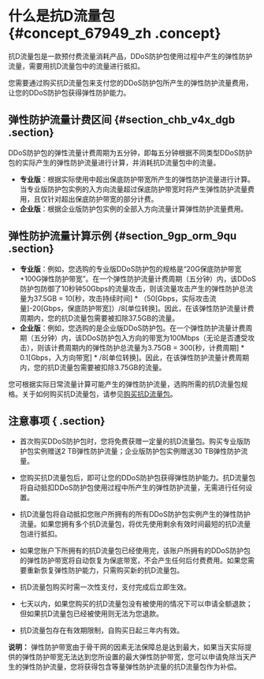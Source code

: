 # 什么是抗D流量包 {#concept_67949_zh .concept}

抗D流量包是一款预付费流量消耗产品，DDoS防护包使用过程中产生的弹性防护流量，需要用抗D流量包中的流量进行抵扣。

您需要通过购买抗D流量包来支付您的DDoS防护包所产生的弹性防护流量费用，让您的DDoS防护包获得弹性防护能力。

## 弹性防护流量计费区间 {#section_chb_v4x_dgb .section}

DDoS防护包的弹性流量计费周期为五分钟，即每五分钟根据不同类型DDoS防护包的实际产生的弹性防护流量进行计算，并消耗抗D流量包中的流量。

-   **专业版**：根据实际使用中超出保底防护带宽所产生的弹性防护流量进行计算。当专业版防护包实例的入方向流量超过保底防护带宽时将产生弹性防护流量费用，且仅针对超出保底防护带宽的部分计费。
-   **企业版**：根据企业版防护包实例的全部入方向流量计算弹性防护流量费用。

## 弹性防护流量计算示例 {#section_9gp_orm_9qu .section}

-   **专业版**：例如，您选购的专业版DDoS防护包的规格是“20G保底防护带宽+100G弹性防护带宽”。在一个弹性防护流量计费周期（五分钟）内，该DDoS防护包防御了10秒钟50Gbps的流量攻击，则该流量攻击产生的弹性防护总流量为37.5GB = 10\[秒，攻击持续时间\] \* （50\[Gbps，实际攻击流量\]-20\[Gbps，保底防护带宽\]）/8\[单位转换\]。因此，在该弹性防护流量计费周期内，您的抗D流量包需要被扣除37.5GB的流量。
-   **企业版**：例如，您选购的是企业版DDoS防护包。在一个弹性防护流量计费周期（五分钟）内，该DDoS防护包入方向的带宽为100Mbps（无论是否遭受攻击），则该计费周期内的弹性防护总流量为3.75GB = 300\[秒，计费周期\] \* 0.1\[Gbps，入方向带宽\] \* /8\[单位转换\]。因此，在该弹性防护流量计费周期内，您的抗D流量包需要被扣除3.75GB的流量。

您可根据实际日常流量计算可能产生的弹性防护流量，选购所需的抗D流量包规格。关于如何购买抗D流量包，请参见[购买抗D流量包](cn.zh-CN/DDoS防护包/产品定价/购买抗D流量包.md#)。

## 注意事项 { .section}

-   首次购买DDoS防护包时，您将免费获赠一定量的抗D流量包。购买专业版防护包实例赠送2 TB弹性防护流量；企业版防护包实例赠送30 TB弹性防护流量。

-   您购买抗D流量包后，即可让您的DDoS防护包获得弹性防护能力。抗D流量包将自动抵扣DDoS防护包使用过程中所产生的弹性防护流量，无需进行任何设置。

-   抗D流量包将自动抵扣您账户所拥有的所有DDoS防护包实例产生的弹性防护流量。如果您拥有多个抗D流量包，将优先使用剩余有效时间最短的抗D流量包进行抵扣。

-   如果您账户下所拥有的抗D流量包已经使用完，该账户所拥有的DDoS防护包的弹性防护带宽将自动恢复为保底带宽，不会产生任何后付费费用。如果您需要重新恢复弹性防护能力，只需购买新的抗D流量包。

-   抗D流量包购买时需一次性支付，支付完成后立即生效。

-   七天以内，如果您购买的抗D流量包没有被使用的情况下可以申请全额退款；但如果抗D流量包已经被使用则无法为您退款。

-   抗D流量包存在有效期限制，自购买日起三年内有效。


**说明：** 弹性防护带宽由于骨干网的因素无法保障总是达到最大，如果当天实际提供的弹性防护带宽无法达到您所设置的最大弹性防护带宽，您可以申请免除当天产生的弹性防护流量，您将获得包含等量弹性防护流量的抗D流量包作为补偿。

